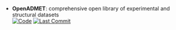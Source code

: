 



- **OpenADMET**: comprehensive open library of experimental and structural datasets  
    [![Code](https://img.shields.io/github/stars/OpenADMET?style=for-the-badge&logo=github)](https://github.com/OpenADMET) 
    [![Last Commit](https://img.shields.io/github/last-commit/OpenADMET?style=for-the-badge&logo=github)](https://github.com/OpenADMET) 




